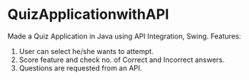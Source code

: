 # QuizApplicationwithAPI
Made a Quiz Application in Java using API Integration, Swing.
Features:
1. User can select he/she wants to attempt.
2. Score feature and check no. of Correct and Incorrect answers.
3. Questions are requested from an API.
